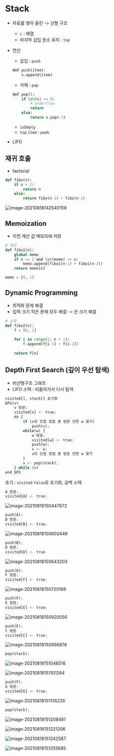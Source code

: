 # Stack	

- 자료를 쌓아 올린 -> 선형 구조

  - `c` : 배열
  - 마지막 삽입 원소 위치 : `top`

- 연산

  - 삽입 : `push`

  ```python
  def push(item):
      s.append(item)
  ```

  - 삭제 : `pop`

  ```python
  def pop():
      if len(s) == 0:
          # underflow
          return
      else:
          return s.pop(-1)
  ```

  - `isEmpty`
  - `top` `item` : `peek`

- LIFO

## 재귀 호출

- factorial

```python
def fibo(n):
    if n < 2:
        return n
    else:
        return fibo(n-1) + fibo(n-2)
```

![image-20210818142540159](stack1.assets/image-20210818142540159.png)

## Memoization

- 이전 계산 값 메모리에 저장

```python
# 재귀
def fibo1(n):
    global memo
    if n >= 2 and len(memo) <= n:
        memo.append(fibo1(n-1) + fibo1(n-2))
    return memo[n]

memo = [0, 1]
```

## Dynamic Programming

- 최적화 문제 해결
- 입력 크기 작은 문제 모두 해결 -> 큰 크기 해결

```python
# 순회 
def fibo2(n):
    f = [0, 1]
    
    for i in range(2, n + 1):
        f.append(f[i-1] + f[i-2])
        
    return f[n]
```

## Depth First Search (깊이 우선 탐색)

- 비선형구조 그래프
- LIFO 스택 : 되돌아가서 다시 탐색

```python
visited[], stack[] 초기화
DFS(v)
	v 방문;
    visited[v] <- true;
    do {
        if (v의 인접 정점 중 방문 안한 w 찾기)
        	push(v);
        while(w) {
            w 방문;
            visited[w] <- true;
            push(w);
            v <- w;
            v의 인접 정점 중 방문 안한 w 찾기
        }
        v <- pop(stack);
    } while (v)
end DFS
```

초기 : `visited` `false`로 초기화, 공백 스택

```python
A 방문;
visited[A] <- true;
```

![image-20210818150447672](stack1.assets/image-20210818150447672.png)

```python
push(A);
B 방문;
visited[B] <- true;
```

![image-20210818150602449](stack1.assets/image-20210818150602449.png)

```python
push(B);
D 방문;
visited[D] <- true
```

![image-20210818150643203](stack1.assets/image-20210818150643203.png)

```python
push(D);
F 방문;
visited[F] <- true;
```

![image-20210818150720166](stack1.assets/image-20210818150720166.png)

```python
push(F);
E 방문;
visited[E] <- true;
```

![image-20210818150920056](stack1.assets/image-20210818150920056.png)

```python
push(E);
C 방문
visited[C] <- true;
```

![image-20210818150956876](stack1.assets/image-20210818150956876.png)

```python
pop(stack);
```

![image-20210818151048516](stack1.assets/image-20210818151048516.png)

![image-20210818151101264](stack1.assets/image-20210818151101264.png)

```python
push(F);
G 방문;
visited[G] <- true;
```

![image-20210818151135235](stack1.assets/image-20210818151135235.png)

```python
pop(stack);
```

![image-20210818151208481](stack1.assets/image-20210818151208481.png)

![image-20210818151221206](stack1.assets/image-20210818151221206.png)

![image-20210818151242587](stack1.assets/image-20210818151242587.png)

![image-20210818151255685](stack1.assets/image-20210818151255685.png)


